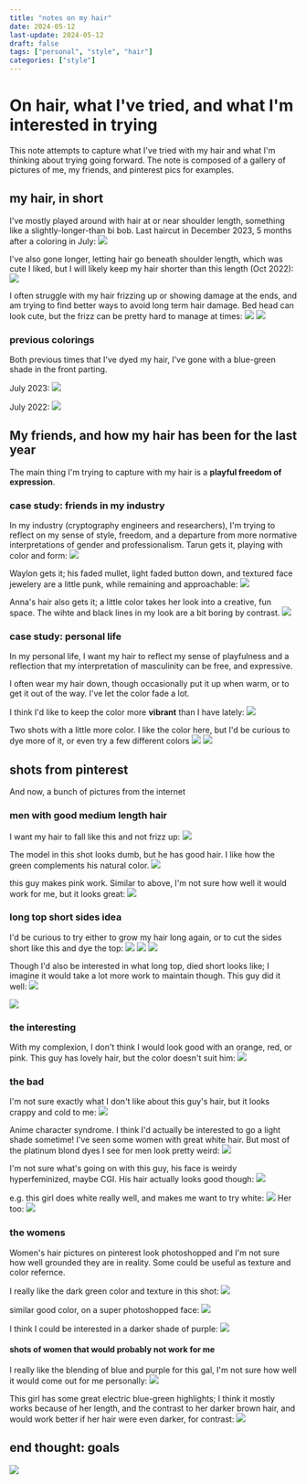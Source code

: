 ```yaml
---
title: "notes on my hair"
date: 2024-05-12
last-update: 2024-05-12
draft: false
tags: ["personal", "style", "hair"]
categories: ["style"]
---
```

# On hair, what I've tried, and what I'm interested in trying
This note attempts to capture what I've tried with my hair and what I'm thinking about trying going forward. The note is composed of a gallery of pictures of me, my friends, and pinterest pics for examples.

## my hair, in short
I've mostly played around with hair at or near shoulder length, something like a slightly-longer-than bi bob. Last haircut in December 2023, 5 months after a coloring in July:
![](/photos/2024-05-12-hair.md/me-short.jpeg)

I've also gone longer, letting hair go beneath shoulder length, which was cute I liked, but I will likely keep my hair shorter than this length (Oct 2022):
![](/photos/2024-05-12-hair.md/pretty-hair-long.jpeg)

I often struggle with my hair frizzing up or showing damage at the ends, and am trying to find better ways to avoid long term hair damage. Bed head can look cute, but the frizz can be pretty hard to manage at times:
![](/photos/2024-05-12-hair.md/me-bedhead.jpeg)
![](/photos/2024-05-12-hair.md/IMG_0155.jpeg)
### previous colorings
Both previous times that I've dyed my hair, I've gone with a blue-green shade in the front parting.

July 2023:
![](/photos/2024-05-12-hair.md/me-dye.jpeg)

July 2022:
![](/photos/2024-05-12-hair.md/IMG_1655.jpeg)
## My friends, and how my hair has been for the last year
The main thing I'm trying to capture with my hair is a **playful freedom of expression**. 

### case study: friends in my industry 
In my industry (cryptography engineers and researchers), I'm trying to reflect on my sense of style, freedom, and a departure from more normative interpretations of gender and professionalism. Tarun gets it, playing with color and form:
![](/photos/2024-05-12-hair.md/tarun.jpeg)

Waylon gets it; his faded mullet, light faded button down, and textured face jewelery are a little punk, while remaining and approachable:
![](/photos/2024-05-12-hair.md/waylon.jpeg)

Anna's hair also gets it; a little color takes her look into a creative, fun space. The wihte and black lines in my look are a bit boring by contrast.
![](/photos/2024-05-12-hair.md/anna-rose.jpeg)

### case study: personal life
In my personal life, I want my hair to reflect my sense of playfulness and a reflection that my interpretation of masculinity can be free, and expressive.

I often wear my hair down, though occasionally put it up when warm, or to get it out of the way. I've let the color fade a lot. 

I think I'd like to keep the color more **vibrant** than I have lately:
![](/photos/2024-05-12-hair.md/me-vest.jpeg)

Two shots with a little more color. I like the color here, but I'd be curious to dye more of it, or even try a few different colors
![](/photos/2024-05-12-hair.md/me-long.jpeg)
![](/photos/2024-05-12-hair.md/me-lisbon.jpeg)

## shots from pinterest
And now, a bunch of pictures from the internet

### men with good medium length hair 
I want my hair to fall like this and not frizz up:
![](/photos/2024-05-12-hair.md/pinterest-blondy.jpeg)

The model in this shot looks dumb, but he has good hair. I like how the green complements his natural color.
![](/photos/2024-05-12-hair.md/pinterest-greenhair.jpeg)

this guy makes pink work. Similar to above, I'm not sure how well it would work for me, but it looks great:
![](/photos/2024-05-12-hair.md/pinterest-pink-hair.jpeg)

### long top short sides idea
I'd be curious to try either to grow my hair long again, or to cut the sides short like this and dye the top:
![](/photos/2024-05-12-hair.md/pinterest-light-pink-on-top-guy.jpeg)
![](/photos/2024-05-12-hair.md/pinterest-colorsguy.jpeg)
![](/photos/2024-05-12-hair.md/pinterest-longbraidblue.jpeg)

Though I'd also be interested in what long top, died short looks like; I imagine it would take a lot more work to maintain though. This guy did it well:
![](/photos/2024-05-12-hair.md/pinterest-side-blue-dye.jpeg)

![](/photos/2024-05-12-hair.md/pinterest-sidedye.jpeg)

### the interesting
With my complexion, I don't think I would look good with an orange, red, or pink. This guy has lovely hair, but the color doesn't suit him:
![](/photos/2024-05-12-hair.md/pinterestwierdored.jpeg)

### the bad
I'm not sure exactly what I don't like about this guy's hair, but it looks crappy and cold to me:
![](/photos/2024-05-12-hair.md/pinterest-weirdoblue.jpeg)

Anime character syndrome. I think I'd actually be interested to go a light shade sometime! I've seen some women with great white hair. But most of the platinum blond dyes I see for men look pretty weird:
![](/photos/2024-05-12-hair.md/pinterest-anime-guy.jpeg)

I'm not sure what's going on with this guy, his face is weirdy hyperfeminized, maybe CGI. His hair actually looks good though:
![](/photos/2024-05-12-hair.md/pinterest-whiteguy.jpeg)

e.g. this girl does white really well, and makes me want to try white:
![](/photos/2024-05-12-hair.md/pinterest-whither.jpeg)
Her too:
![](/photos/2024-05-12-hair.md/pinterest-white.jpeg)

### the womens
Women's hair pictures on pinterest look photoshopped and I'm not sure how well grounded they are in reality. Some could be useful as texture and color refernce.

I really like the dark green color and texture in this shot:
![](/photos/2024-05-12-hair.md/pinterest-greendo.jpeg)

similar good color, on a super photoshopped face:
![](/photos/2024-05-12-hair.md/pinterest-weirdo.jpeg)

I think I could be interested in a darker shade of purple:
![](/photos/2024-05-12-hair.md/pinterest-goth-purplehair.jpeg)

#### shots of women that would probably not work for me
I really like the blending of blue and purple for this gal, I'm not sure how well it would come out for me personally:
![](/photos/2024-05-12-hair.md/pinterest-multicolor.jpeg)

This girl has some great electric blue-green highlights; I think it mostly works because of her length, and the contrast to her darker brown hair, and would work better if her hair were even darker, for contrast:
![](/photos/2024-05-12-hair.md/pinterest-streaks.jpeg)

## end thought: goals
![](/photos/2024-05-12-hair.md/clown-hair.jpeg)

